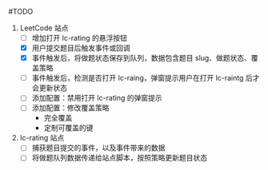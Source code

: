 #TODO

1. LeetCode 站点
   - [ ] 增加打开 lc-rating 的悬浮按钮
   - [x] 用户提交题目后触发事件或回调
   - [x] 事件触发后，将做题状态保存到队列，数据包含题目 slug、做题状态、覆盖策略
   - [ ] 事件触发后，检测是否打开 lc-raing，弹窗提示用户在打开 lc-raintg 后才会更新状态
   - [ ] 添加配置：禁用打开 lc-rating 的弹窗提示
   - [ ] 添加配置：修改覆盖策略
     - 完全覆盖
     - 定制可覆盖的键
2. lc-rating 站点
   - [ ] 捕获题目提交的事件，以及事件带来的数据
   - [ ] 将做题队列数据传递给站点脚本，按照策略更新题目状态
